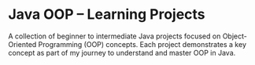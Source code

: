 # Java OOP – Learning Projects

A collection of beginner to intermediate Java projects focused on Object-Oriented Programming (OOP) concepts. Each project demonstrates a key concept as part of my journey to understand and master OOP in Java.
